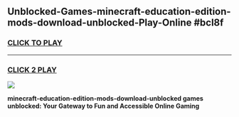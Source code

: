 
## Unblocked-Games-minecraft-education-edition-mods-download-unblocked-Play-Online #bcl8f
<h3>
<a href="https://news.freeplayer.one?title=minecraft-education-edition-mods-download-unblocked&ref=3">CLICK TO PLAY</a></h3>
<hr>

<h3>
<a href="https://news.freeplayer.one?title=minecraft-education-edition-mods-download-unblocked&ref=3">CLICK 2 PLAY</a>
  
</h3>

<a href="https://news.freeplayer.one?title=minecraft-education-edition-mods-download-unblocked&ref=3"><img src="https://clearcache.store/games.png"></a>


**minecraft-education-edition-mods-download-unblocked games unblocked: Your Gateway to Fun and Accessible Online Gaming**
